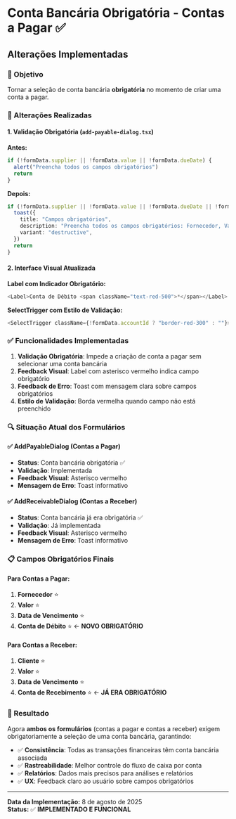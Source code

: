 # Conta Bancária Obrigatória - Contas a Pagar ✅

## Alterações Implementadas

### 🎯 Objetivo
Tornar a seleção de conta bancária **obrigatória** no momento de criar uma conta a pagar.

### 📝 Alterações Realizadas

#### 1. Validação Obrigatória (`add-payable-dialog.tsx`)

**Antes:**
```typescript
if (!formData.supplier || !formData.value || !formData.dueDate) {
  alert("Preencha todos os campos obrigatórios")
  return
}
```

**Depois:**
```typescript
if (!formData.supplier || !formData.value || !formData.dueDate || !formData.accountId) {
  toast({
    title: "Campos obrigatórios",
    description: "Preencha todos os campos obrigatórios: Fornecedor, Valor, Data de Vencimento e Conta de Débito",
    variant: "destructive",
  })
  return
}
```

#### 2. Interface Visual Atualizada

**Label com Indicador Obrigatório:**
```typescript
<Label>Conta de Débito <span className="text-red-500">*</span></Label>
```

**SelectTrigger com Estilo de Validação:**
```typescript
<SelectTrigger className={!formData.accountId ? "border-red-300" : ""}>
```

### ✅ Funcionalidades Implementadas

1. **Validação Obrigatória**: Impede a criação de conta a pagar sem selecionar uma conta bancária
2. **Feedback Visual**: Label com asterisco vermelho indica campo obrigatório
3. **Feedback de Erro**: Toast com mensagem clara sobre campos obrigatórios
4. **Estilo de Validação**: Borda vermelha quando campo não está preenchido

### 🔍 Situação Atual dos Formulários

#### ✅ AddPayableDialog (Contas a Pagar)
- **Status**: Conta bancária obrigatória ✅
- **Validação**: Implementada
- **Feedback Visual**: Asterisco vermelho
- **Mensagem de Erro**: Toast informativo

#### ✅ AddReceivableDialog (Contas a Receber)
- **Status**: Conta bancária já era obrigatória ✅
- **Validação**: Já implementada
- **Feedback Visual**: Asterisco vermelho
- **Mensagem de Erro**: Toast informativo

### 📋 Campos Obrigatórios Finais

#### Para Contas a Pagar:
1. **Fornecedor** ⭐
2. **Valor** ⭐
3. **Data de Vencimento** ⭐
4. **Conta de Débito** ⭐ ← **NOVO OBRIGATÓRIO**

#### Para Contas a Receber:
1. **Cliente** ⭐
2. **Valor** ⭐
3. **Data de Vencimento** ⭐
4. **Conta de Recebimento** ⭐ ← **JÁ ERA OBRIGATÓRIO**

### 🎯 Resultado

Agora **ambos os formulários** (contas a pagar e contas a receber) exigem obrigatoriamente a seleção de uma conta bancária, garantindo:

- ✅ **Consistência**: Todas as transações financeiras têm conta bancária associada
- ✅ **Rastreabilidade**: Melhor controle do fluxo de caixa por conta
- ✅ **Relatórios**: Dados mais precisos para análises e relatórios
- ✅ **UX**: Feedback claro ao usuário sobre campos obrigatórios

---

**Data da Implementação:** 8 de agosto de 2025  
**Status:** ✅ **IMPLEMENTADO E FUNCIONAL**
